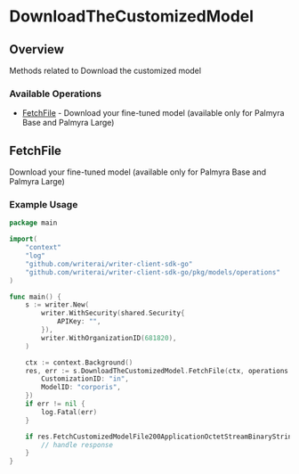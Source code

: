 # DownloadTheCustomizedModel

## Overview

Methods related to Download the customized model

### Available Operations

* [FetchFile](#fetchfile) - Download your fine-tuned model (available only for Palmyra Base and Palmyra Large)

## FetchFile

Download your fine-tuned model (available only for Palmyra Base and Palmyra Large)

### Example Usage

```go
package main

import(
	"context"
	"log"
	"github.com/writerai/writer-client-sdk-go"
	"github.com/writerai/writer-client-sdk-go/pkg/models/operations"
)

func main() {
    s := writer.New(
        writer.WithSecurity(shared.Security{
            APIKey: "",
        }),
        writer.WithOrganizationID(681820),
    )

    ctx := context.Background()
    res, err := s.DownloadTheCustomizedModel.FetchFile(ctx, operations.FetchCustomizedModelFileRequest{
        CustomizationID: "in",
        ModelID: "corporis",
    })
    if err != nil {
        log.Fatal(err)
    }

    if res.FetchCustomizedModelFile200ApplicationOctetStreamBinaryString != nil {
        // handle response
    }
}
```
